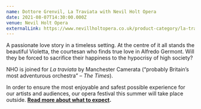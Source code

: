 ```yaml
---
name: Dottore Grenvil, La Traviata with Nevil Holt Opera
date: 2021-08-07T14:30:00.000Z
venue: Nevil Holt Opera
externalLink: https://www.nevillholtopera.co.uk/product-category/la-traviata
---
```

<!--StartFragment-->

A passionate love story in a timeless setting. At the centre of it all stands the beautiful Violetta, the courtesan who finds true love in Alfredo Germont. Will they be forced to sacrifice their happiness to the hypocrisy of high society?

NHO is joined for *La traviata* by Manchester Camerata (“probably Britain’s most adventurous orchestra” – *The Times*).

In order to ensure the most enjoyable and safest possible experience for our artists and audiences, our opera festival this summer will take place outside. **[Read more about what to expect](https://www.nevillholtopera.co.uk/news/nho-summer-opera-festival-2021).**

<!--EndFragment-->